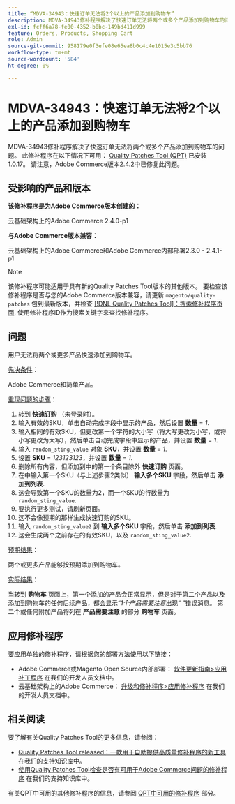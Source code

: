 ```yaml
---
title: “MDVA-34943：快速订单无法将2个以上的产品添加到购物车”
description: MDVA-34943修补程序解决了快速订单无法将两个或多个产品添加到购物车的问题。 安装[Quality Patches Tool (QPT)](/help/announcements/adobe-commerce-announcements/magento-quality-patches-released-new-tool-to-self-serve-quality-patches.md) 1.0.17后，即可使用此修补程序。 请注意，Adobe Commerce版本2.4.2中已修复此问题。
exl-id: fcff6a78-fe00-4352-b0bc-149bd411d999
feature: Orders, Products, Shopping Cart
role: Admin
source-git-commit: 958179e0f3efe08e65ea8b0c4c4e1015e3c5bb76
workflow-type: tm+mt
source-wordcount: '584'
ht-degree: 0%

---
```


# MDVA-34943：快速订单无法将2个以上的产品添加到购物车

MDVA-34943修补程序解决了快速订单无法将两个或多个产品添加到购物车的问题。 此修补程序在以下情况下可用： [Quality Patches Tool (QPT)](/help/announcements/adobe-commerce-announcements/magento-quality-patches-released-new-tool-to-self-serve-quality-patches.md) 已安装1.0.17。 请注意，Adobe Commerce版本2.4.2中已修复此问题。

## 受影响的产品和版本

**该修补程序是为Adobe Commerce版本创建的：**

云基础架构上的Adobe Commerce 2.4.0-p1

**与Adobe Commerce版本兼容：**

云基础架构上的Adobe Commerce和Adobe Commerce内部部署2.3.0 - 2.4.1-p1

>[!NOTE]
>
>该修补程序可能适用于具有新的Quality Patches Tool版本的其他版本。 要检查该修补程序是否与您的Adobe Commerce版本兼容，请更新 `magento/quality-patches` 包到最新版本，并检查 [[!DNL Quality Patches Tool]：搜索修补程序页面](https://devdocs.magento.com/quality-patches/tool.html#patch-grid). 使用修补程序ID作为搜索关键字来查找修补程序。

## 问题

用户无法将两个或更多产品快速添加到购物车。

<u>先决条件</u>：

Adobe Commerce和简单产品。

<u>重现问题的步骤</u>：

1. 转到 **快速订购** （未登录时）。
1. 输入有效的SKU，单击自动完成字段中显示的产品，然后设置 **数量** = *1*.
1. 输入相同的有效SKU，但更改第一个字符的大小写（将大写更改为小写，或将小写更改为大写），然后单击自动完成字段中显示的产品，并设置 **数量** = *1*.
1. 输入 `random_sting_value` 对象 **SKU**，并设置 **数量** = *1*.
1. 设置 **SKU** = *123123123*，并设置 **数量** = *1*.
1. 删除所有内容，但添加到中的第一个条目除外 **快速订购** 页面。
1. 在中输入第一个SKU（与上述步骤2类似） **输入多个SKU** 字段，然后单击 **添加到列表**.
1. 这会导致第一个SKU的数量为2，而一个SKU的行数量为 `random_sting_value`.
1. 要执行更多测试，请刷新页面。
1. 这不会像预期的那样生成快速订购的SKU。
1. 输入 `random_sting_value2` 到 **输入多个SKU** 字段，然后单击 **添加到列表**.
1. 这会生成两个之前存在的有效SKU，以及 `random_sting_value2`.

<u>预期结果</u>：

两个或更多产品能够按预期添加到购物车。

<u>实际结果</u>：

当转到 **购物车** 页面上，第一个添加的产品会正常显示，但是对于第二个产品以及添加到购物车的任何后续产品，都会显示“*1个产品需要注意*&#x200B;出现“ ”错误消息。 第二个或任何附加产品将列在 **产品需要注意** 的部分 **购物车** 页面。

## 应用修补程序

要应用单独的修补程序，请根据您的部署方法使用以下链接：

* Adobe Commerce或Magento Open Source内部部署： [软件更新指南>应用补丁程序](https://devdocs.magento.com/guides/v2.4/comp-mgr/patching/mqp.html) 在我们的开发人员文档中。
* 云基础架构上的Adobe Commerce： [升级和修补程序>应用修补程序](https://devdocs.magento.com/cloud/project/project-patch.html) 在我们的开发人员文档中。

## 相关阅读

要了解有关Quality Patches Tool的更多信息，请参阅：

* [Quality Patches Tool released：一款用于自助提供高质量修补程序的新工具](/help/announcements/adobe-commerce-announcements/magento-quality-patches-released-new-tool-to-self-serve-quality-patches.md) 在我们的支持知识库中。
* [使用Quality Patches Tool检查是否有可用于Adobe Commerce问题的修补程序](/help/support-tools/patches-available-in-qpt-tool/check-patch-for-magento-issue-with-magento-quality-patches.md) 在我们的支持知识库中。

有关QPT中可用的其他修补程序的信息，请参阅 [QPT中可用的修补程序](https://support.magento.com/hc/en-us/sections/360010506631-Patches-available-in-QPT-tool-) 部分。
